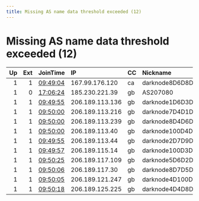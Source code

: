 ```yaml
---
title: Missing AS name data threshold exceeded (12)
---
```


# Missing AS name data threshold exceeded (12)

|   Up |   Ext | JoinTime                                                                                            | IP              | CC   | Nickname         |   ORp |   Dirp | Version   | Contact                  | OS    |   eFamMembers |
|-----:|------:|:----------------------------------------------------------------------------------------------------|:----------------|:-----|:-----------------|------:|-------:|:----------|:-------------------------|:------|--------------:|
|    1 |     1 | [09:49:04](https://metrics.torproject.org/rs.html#details/7631C83AC32B4D59A63A80C680DD6A1161A32EFE) | 167.99.176.120  | ca   | darknode8D6D8D   |  9001 |   9030 | 0.3.4.8   | sidsergey@protonmail.com | Linux |             1 |
|    1 |     0 | [17:06:24](https://metrics.torproject.org/rs.html#details/D2E785046B78490C9EE0A9ED499310DCB7E713FD) | 185.230.221.39  | gb   | AS207080         |  9001 |      0 | 0.2.9.16  | abuse@basilfillan.uk     | Linux |             1 |
|    1 |     1 | [09:49:55](https://metrics.torproject.org/rs.html#details/DD3FAC04440B07A48E70EB102BA352588F205C52) | 206.189.113.136 | gb   | darknode1D6D3D   |  9001 |   9030 | 0.3.4.8   | sidsergey@protonmail.com | Linux |             1 |
|    1 |     1 | [09:50:00](https://metrics.torproject.org/rs.html#details/11A021E4B0C1896A83A40BBC9477E265ABA20D5D) | 206.189.113.216 | gb   | darknode7D4D1D   |  9001 |   9030 | 0.3.4.8   | sidsergey@protonmail.com | Linux |             1 |
|    1 |     1 | [09:50:00](https://metrics.torproject.org/rs.html#details/F3BFBE346F34C46F0ECA7D8FD0D1A297A17C95CC) | 206.189.113.239 | gb   | darknode8D4D6D   |  9001 |   9030 | 0.3.4.8   | sidsergey@protonmail.com | Linux |             1 |
|    1 |     1 | [09:50:00](https://metrics.torproject.org/rs.html#details/54E420DFB761F23964E85E54D76BC305304C5805) | 206.189.113.40  | gb   | darknode100D4D7D |  9001 |   9030 | 0.3.4.8   | sidsergey@protonmail.com | Linux |             1 |
|    1 |     1 | [09:49:55](https://metrics.torproject.org/rs.html#details/F5D4EC5DD50668AF03CFAB897331F9F75DCB5975) | 206.189.113.44  | gb   | darknode2D7D9D   |  9001 |   9030 | 0.3.4.8   | sidsergey@protonmail.com | Linux |             1 |
|    1 |     1 | [09:49:57](https://metrics.torproject.org/rs.html#details/C7853242F611C0BB1A5631E05D888C5E15A9D62B) | 206.189.115.14  | gb   | darknode100D3D2D |  9001 |   9030 | 0.3.4.8   | sidsergey@protonmail.com | Linux |             1 |
|    1 |     1 | [09:50:25](https://metrics.torproject.org/rs.html#details/527A355AA90F2511C50D461BE643539BA3A4425F) | 206.189.117.109 | gb   | darknode5D6D2D   |  9001 |   9030 | 0.3.4.8   | sidsergey@protonmail.com | Linux |             1 |
|    1 |     1 | [09:50:06](https://metrics.torproject.org/rs.html#details/D08DB1713CA1F97DE61C96E631D06FEC3F2DE17E) | 206.189.117.30  | gb   | darknode8D7D5D   |  9001 |   9030 | 0.3.4.8   | sidsergey@protonmail.com | Linux |             1 |
|    1 |     1 | [09:50:05](https://metrics.torproject.org/rs.html#details/FDFDA3B506FC9FF7F74328C697A1C104D541F44D) | 206.189.121.247 | gb   | darknode4D100D3D |  9001 |   9030 | 0.3.4.8   | sidsergey@protonmail.com | Linux |             1 |
|    1 |     1 | [09:50:18](https://metrics.torproject.org/rs.html#details/A0356A706B0524575DC6138D465CE134EA6B400E) | 206.189.125.225 | gb   | darknode4D4D8D   |  9001 |   9030 | 0.3.4.8   | sidsergey@protonmail.com | Linux |             1 |
